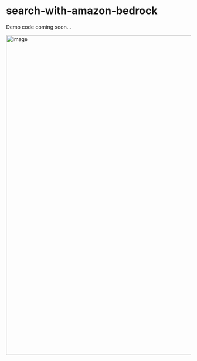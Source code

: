 # search-with-amazon-bedrock

Demo code coming soon...

<img width="874" alt="image" src="https://github.com/AutoJunjie/search-with-amazon-bedrock/assets/38706868/56c1c361-361b-49d0-95ea-b11bd0c76a7e">
